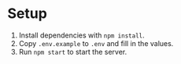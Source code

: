 # Setup

1. Install dependencies with `npm install`.
1. Copy `.env.example` to `.env` and fill in the values.
1. Run `npm start` to start the server.
